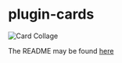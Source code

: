 # plugin-cards
![Card Collage](https://moondeer.blog/uploads/2022/3621c8436c.png)

The README may be found [here](https://moondeer.blog/2022/02/04/plugincards-a-readme.html)